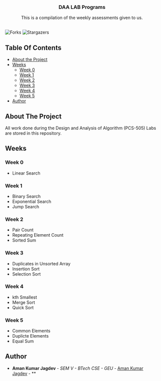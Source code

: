 <br/>
<p align="center">
  <h3 align="center">DAA LAB Programs</h3>

  <p align="center">
    This is a compilation of the weekly assessments given to us.
    <br/>
    <br/>
  </p>
</p>

![Forks](https://img.shields.io/github/forks/amanjagdev/daa-lab?style=social) ![Stargazers](https://img.shields.io/github/stars/amanjagdev/daa-lab?style=social)

## Table Of Contents

-   [About the Project](#about-the-project)
-   [Weeks](#weeks)
    -   [Week 0](#week-0)
    -   [Week 1](#week-1)
    -   [Week 2](#week-2)
    -   [Week 3](#week-3)
    -   [Week 4](#week-4)
    -   [Week 5](#week-5)
-   [Author](#author)

## About The Project

All work done during the Design and Analysis of Algorithm (PCS-505) Labs are stored in this repository.

## Weeks

### Week 0

-   Linear Search

### Week 1

-   Binary Search
-   Exponential Search
-   Jump Search

### Week 2

-   Pair Count
-   Repeating Element Count
-   Sorted Sum

### Week 3

-   Duplicates in Unsorted Array
-   Insertion Sort
-   Selection Sort

### Week 4

-   kth Smallest
-   Merge Sort
-   Quick Sort

### Week 5

-   Common Elements
-   Duplicte Elements
-   Equal Sum

## Author

-   **Aman Kumar Jagdev** - _SEM V - BTech CSE - GEU_ - [Aman Kumar Jagdev](https://amanjagdev.now.sh) - \*\*
